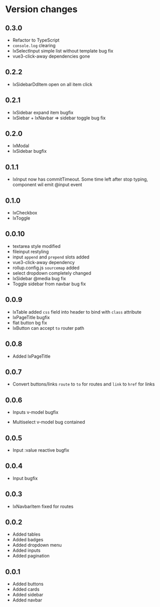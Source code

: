 # Version changes
## 0.3.0
* Refactor to TypeScript
* `console.log` clearing
* lxSelectInput simple list without template bug fix
* vue3-click-away dependencies gone
## 0.2.2
* lxSidebarDdItem open on all item click
## 0.2.1
* lxSidebar expand item bugfix
* lxSiebar + lxNavbar => sidebar toggle bug fix
## 0.2.0
* lxModal
* lxSidebar bugfix
## 0.1.1
* lxInput now has commitTimeout. Some time left after stop typing, component wil emit @input event 
## 0.1.0
* lxCheckbox
* lxToggle
## 0.0.10
* textarea style modified
* fileinput restyling
* input `append` and `prepend` slots added
* vue3-click-away dependency
* rollup.config.js `sourcemap` added
* select dropdown completely changed
* lxSidebar @media bug fix
* Toggle sidebar from navbar bug fix
## 0.0.9
* lxTable added `css` field into header to bind with `class` attribute
* lxPageTitle bugfix
* flat button bg fix
* lxButton can accept `to` router path
## 0.0.8
* Added lxPageTitle
## 0.0.7
* Convert buttons/links `route` to `to` for routes and `link` to `href` for links
## 0.0.6
* Inputs v-model bugfix
- Multiselect v-model bug contained
## 0.0.5
* Input :value reactive bugfix
## 0.0.4
* Input bugfix
## 0.0.3
* lxNavbarItem fixed for routes
## 0.0.2
* Added tables
* Added badges
* Added dropdown menu
* Added inputs
* Added pagination
## 0.0.1
* Added buttons
* Added cards
* Added sidebar
* Added navbar
